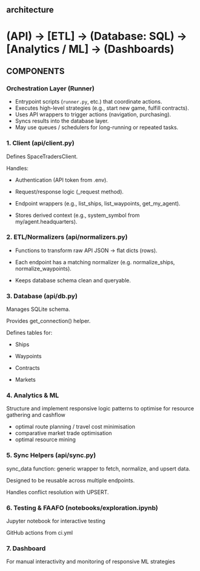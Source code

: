 
## **architecture**

# (API) → [ETL] → (Database: SQL) → [Analytics / ML] → (Dashboards)


## **COMPONENTS**

### Orchestration Layer (Runner)

- Entrypoint scripts (`runner.py`, etc.) that coordinate actions.
- Executes high-level strategies (e.g., start new game, fulfill contracts).
- Uses API wrappers to trigger actions (navigation, purchasing).
- Syncs results into the database layer.
- May use queues / schedulers for long-running or repeated tasks.

###  1. **Client** (api/client.py)

  Defines SpaceTradersClient.

  Handles:

  * Authentication (API token from .env).

  * Request/response logic (_request method).

  * Endpoint wrappers (e.g., list_ships, list_waypoints, get_my_agent).

  * Stores derived context (e.g., system_symbol from my/agent.headquarters).
  

### 2. ETL/Normalizers (api/normalizers.py)

  * Functions to transform raw API JSON → flat dicts (rows).

  * Each endpoint has a matching normalizer (e.g. normalize_ships, normalize_waypoints).

  * Keeps database schema clean and queryable.

### 3. **Database** (api/db.py)

  Manages SQLite schema.

  Provides get_connection() helper.

  Defines tables for:

  - Ships

  - Waypoints

  - Contracts

  - Markets

### 4. Analytics & ML

  Structure and implement responsive logic patterns to optimise for resource gathering and cashflow

  * optimal route planning / travel cost minimisation
  * comparative market trade optimisation
  * optimal resource mining

### 5. **Sync Helpers** (api/sync.py)

  sync_data function: generic wrapper to fetch, normalize, and upsert data.

  Designed to be reusable across multiple endpoints.

  Handles conflict resolution with UPSERT.

### 6. **Testing & FAAFO** (notebooks/exploration.ipynb)

  Jupyter notebook for interactive testing

  GitHub actions from ci.yml
  
### 7. Dashboard

For manual interactivity and monitoring of responsive ML strategies
